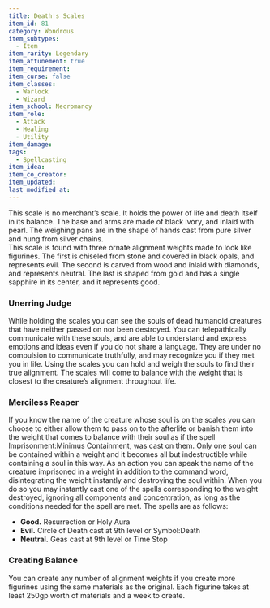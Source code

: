 ```yaml
---
title: Death's Scales
item_id: 81
category: Wondrous
item_subtypes:
  - Item
item_rarity: Legendary
item_attunement: true
item_requirement:
item_curse: false
item_classes:
  - Warlock
  - Wizard
item_school: Necromancy
item_role:
  - Attack
  - Healing
  - Utility
item_damage:
tags:
  - Spellcasting
item_idea:
item_co_creator:
item_updated:
last_modified_at:
---
```


This scale is no merchant’s scale. It holds the power of life and death itself in its balance. The base and arms are made of black ivory, and inlaid with pearl. The weighing pans are in the shape of hands cast from pure silver and hung from silver chains.    
This scale is found with three ornate alignment weights made to look like figurines. The first is chiseled from stone and covered in black opals, and represents evil. The second is carved from wood and inlaid with diamonds, and represents neutral. The last is shaped from gold and has a single sapphire in its center, and it represents good.

### Unerring Judge
While holding the scales you can see the souls of dead humanoid creatures that have neither passed on nor been destroyed. You can telepathically communicate with these souls, and are able to understand and express emotions and ideas even if you do not share a language. They are under no compulsion to communicate truthfully, and may recognize you if they met you in life. Using the scales you can hold and weigh the souls to find their true alignment. The scales will come to balance with the weight that is closest to the creature’s alignment throughout life.

### Merciless Reaper
If you know the name of the creature whose soul is on the scales you can choose to either allow them to pass on to the afterlife or banish them into the weight that comes to balance with their soul as if the spell Imprisonment:Minimus Containment, was cast on them. Only one soul can be contained within a weight and it becomes all but indestructible while containing a soul in this way.
As an action you can speak the name of the creature imprisoned in a weight in addition to the command word, disintegrating the weight instantly and destroying the soul within. When you do so you may instantly cast one of the spells corresponding to the weight destroyed, ignoring all components and concentration, as long as the conditions needed for the spell are met. The spells are as follows:
- **Good.** <magic-spell>Resurrection</magic-spell> or <magic-spell>Holy Aura</magic-spell>
- **Evil.** <magic-spell>Circle of Death</magic-spell> cast at 9th level or <magic-spell>Symbol:Death</magic-spell>
- **Neutral.** <magic-spell>Geas</magic-spell> cast at 9th level or <magic-spell>Time Stop</magic-spell>

### Creating Balance
You can create any number of alignment weights if you create more figurines using the same materials as the original. Each figurine takes at least 250gp worth of materials and a week to create.
